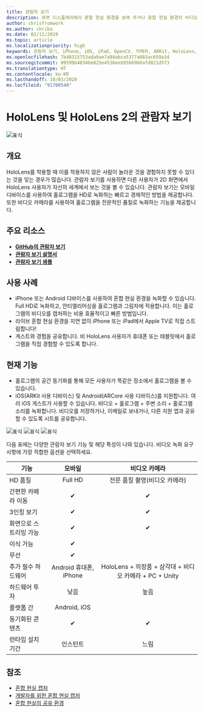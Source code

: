 ```yaml
---
title: 관람자 보기
description: 외부 디스플레이에서 혼합 현실 환경을 보여 주거나 혼합 현실 환경의 비디오를 녹화하는 수단으로 외부 디바이스에서 홀로그램을 시각화합니다.
author: chrisfromwork
ms.author: chriba
ms.date: 02/11/2019
ms.topic: article
ms.localizationpriority: high
keywords: 관람자 보기, iPhone, iOS, iPad, OpenCV, 카메라, ARKit, HoloLens, Mixed Reality, Mixed Reality Toolkit, 데모, 레코드
ms.openlocfilehash: 7b48315753ada0ae7a94abca5377a083ac659a34
ms.sourcegitcommit: 09599b4034be825e4536eeb9566968afd021d5f3
ms.translationtype: HT
ms.contentlocale: ko-KR
ms.lasthandoff: 10/03/2020
ms.locfileid: "91700540"
---
```

# <a name="spectator-view-for-hololens-and-hololens-2"></a>HoloLens 및 HoloLens 2의 관람자 보기

![표식](images/SpecViewPhoneHero.jpg)

## <a name="overview"></a>개요

HoloLens를 착용할 때 이를 착용하지 않은 사람이 놀라운 것을 경험하지 못할 수 있다는 것을 잊는 경우가 많습니다. 관람자 보기를 사용하면 다른 사용자가 2D 화면에서 HoloLens 사용자가 자신의 세계에서 보는 것을 볼 수 있습니다.
관람자 보기는 모바일 디바이스를 사용하여 홀로그램을 HD로 녹화하는 빠르고 경제적인 방법을 제공합니다. 또한 비디오 카메라를 사용하여 홀로그램을 전문적인 품질로 녹화하는 기능을 제공합니다.

## <a name="key-resources"></a>주요 리소스

* [**GitHub의 관람자 보기**](https://github.com/microsoft/MixedReality-SpectatorView)
* [**관람자 보기 설명서**](https://microsoft.github.io/MixedReality-SpectatorView/README.html)
* [**관람자 보기 샘플**](https://github.com/microsoft/MixedReality-SpectatorView/tree/master/samples)

## <a name="use-cases"></a>사용 사례
* iPhone 또는 Android 디바이스를 사용하여 혼합 현실 환경을 녹화할 수 있습니다. Full HD로 녹화하고, 안티앨리어싱을 홀로그램과 그림자에 적용합니다. 이는 홀로그램의 비디오를 캡처하는 비용 효율적이고 빠른 방법입니다.
* 라이브 혼합 현실 환경을 지연 없이 iPhone 또는 iPad에서 Apple TV로 직접 스트림합니다!
* 게스트와 경험을 공유합니다. 비 HoloLens 사용자가 휴대폰 또는 태블릿에서 홀로그램을 직접 경험할 수 있도록 합니다.

## <a name="current-features"></a>현재 기능

* 홀로그램의 공간 동기화를 통해 모든 사용자가 똑같은 장소에서 홀로그램을 볼 수 있습니다.
* iOS(ARKit 사용 디바이스) 및 Android(ARCore 사용 디바이스)를 지원합니다.
여러 iOS 게스트가 사용할 수 있습니다.
비디오 + 홀로그램 + 주변 소리 + 홀로그램 소리를 녹화합니다.
비디오를 저장하거나, 이메일로 보내거나, 다른 지원 앱과 공유할 수 있도록 시트를 공유합니다.

![표식](images/SpecViewPhoneDemo.jpg)
![표식](images/hololensspectatorview-500px.jpg) ![표식](images/spectatorview-300px.png)

다음 표에는 다양한 관람자 보기 기능 및 해당 특성이 나와 있습니다. 비디오 녹화 요구 사항에 가장 적합한 옵션을 선택하세요.

|      기능                                | 모바일                  |                    비디오 카메라              |
|--------------------------------------|:-----------------------:|:-------------------------------------------:|
| HD 품질                           |         Full HD         |        전문 품질 촬영(비디오 카메라)      |
| 간편한 카메라 이동                 |            ✔            |                      ✔                      |
| 3인칭 보기                    |            ✔            |                      ✔                      |
| 화면으로 스트리밍 가능           |            ✔            |                      ✔                      |
| 이식 가능                             |            ✔            |                                             |
| 무선                             |            ✔            |                                             |
| 추가 필수 하드웨어         |     Android 휴대폰, iPhone    | HoloLens + 의장품 + 삼각대 + 비디오 카메라 + PC + Unity |
| 하드웨어 투자                  |           낮음            |                     높음                    |
| 플랫폼 간                       |           Android, iOS   |                                             |
| 동기화된 콘텐츠                 |            ✔            |                      ✔                      |
| 런타임 설치 기간               |         인스턴트          |                     느림                    |
## <a name="see-also"></a>참조

* [혼합 현실 캡처](../../mixed-reality-capture.md) 
* [개발자를 위한 혼합 현실 캡처](mixed-reality-capture-for-developers.md)
* [혼합 현실의 공유 환경](shared-experiences-in-mixed-reality.md)
